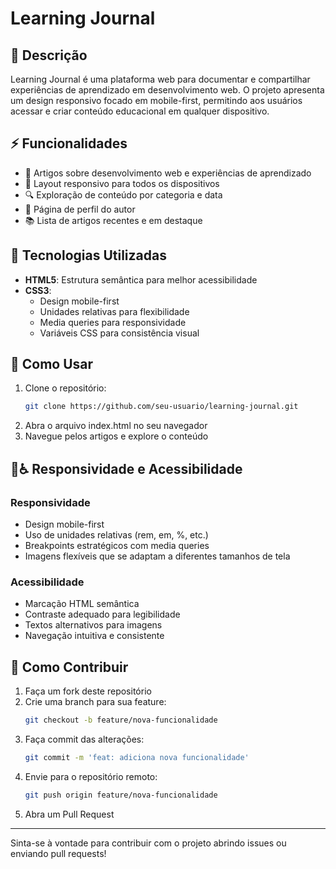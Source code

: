 # Learning Journal

## 📖 Descrição

Learning Journal é uma plataforma web para documentar e compartilhar experiências de aprendizado em desenvolvimento web. O projeto apresenta um design responsivo focado em mobile-first, permitindo aos usuários acessar e criar conteúdo educacional em qualquer dispositivo.

## ⚡️ Funcionalidades

- 📝 Artigos sobre desenvolvimento web e experiências de aprendizado
- 📱 Layout responsivo para todos os dispositivos
- 🔍 Exploração de conteúdo por categoria e data
- 👤 Página de perfil do autor
- 📚 Lista de artigos recentes e em destaque

## 🔧 Tecnologias Utilizadas

- **HTML5**: Estrutura semântica para melhor acessibilidade
- **CSS3**:
  - Design mobile-first
  - Unidades relativas para flexibilidade
  - Media queries para responsividade
  - Variáveis CSS para consistência visual

## 🚀 Como Usar

1. Clone o repositório:
   ```bash
   git clone https://github.com/seu-usuario/learning-journal.git
   ```
2. Abra o arquivo index.html no seu navegador
3. Navegue pelos artigos e explore o conteúdo

## 📱♿ Responsividade e Acessibilidade

### Responsividade

- Design mobile-first
- Uso de unidades relativas (rem, em, %, etc.)
- Breakpoints estratégicos com media queries
- Imagens flexíveis que se adaptam a diferentes tamanhos de tela

### Acessibilidade

- Marcação HTML semântica
- Contraste adequado para legibilidade
- Textos alternativos para imagens
- Navegação intuitiva e consistente

## 🤝 Como Contribuir

1. Faça um fork deste repositório
2. Crie uma branch para sua feature:
   ```bash
   git checkout -b feature/nova-funcionalidade
   ```
3. Faça commit das alterações:
   ```bash
   git commit -m 'feat: adiciona nova funcionalidade'
   ```
4. Envie para o repositório remoto:
   ```bash
   git push origin feature/nova-funcionalidade
   ```
5. Abra um Pull Request

---

Sinta-se à vontade para contribuir com o projeto abrindo issues ou enviando pull requests!

